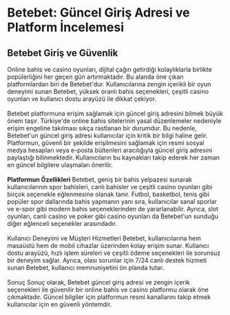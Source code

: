 <h1>Betebet: Güncel Giriş Adresi ve Platform İncelemesi</h1>
<h2>Betebet Giriş ve Güvenlik</h2><b></b>
Online bahis ve casino oyunları, dijital çağın getirdiği kolaylıklarla birlikte popülerliğini her geçen gün artırmaktadır. Bu alanda öne çıkan platformlardan biri de Betebet'dur. Kullanıcılarına zengin içerikli bir oyun deneyimi sunan Betebet, yüksek oranlı bahis seçenekleri, çeşitli casino oyunları ve kullanıcı dostu arayüzü ile dikkat çekiyor.
<br><br>
Betebet platformuna erişim sağlamak için güncel giriş adresini bilmek büyük önem taşır. Türkiye'de online bahis sitelerinin yasal düzenlemeler nedeniyle erişim engeline takılması sıkça rastlanan bir durumdur. Bu nedenle, Betebet'un güncel giriş adresi kullanıcılar için kritik bir bilgi haline gelir. Platformun, güvenli bir şekilde erişilmesini sağlamak için resmi sosyal medya hesapları veya e-posta bültenleri aracılığıyla güncel giriş adresini paylaştığı bilinmektedir. Kullanıcıların bu kaynakları takip ederek her zaman en güncel bilgilere ulaşmaları önerilir.
<br><br>
<b>Platformun Özellikleri</b>
Betebet, geniş bir bahis yelpazesi sunarak kullanıcılarının spor bahisleri, canlı bahisler ve çeşitli casino oyunları gibi birçok seçenekle eğlenmesine olanak tanır. Futbol, basketbol, tenis gibi popüler spor dallarında bahis yapmanın yanı sıra, kullanıcılar sanal sporlar ve e-spor gibi modern bahis seçeneklerinden de yararlanabilir. Ayrıca, slot oyunları, canlı casino ve poker gibi casino oyunları da Betebet'un sunduğu diğer eğlenceli seçenekler arasındadır.
<br><br>
Kullanıcı Deneyimi ve Müşteri Hizmetleri
Betebet, kullanıcılarına hem masaüstü hem de mobil cihazlar üzerinden kolay erişim sunar. Kullanıcı dostu arayüzü, hızlı işlem süreleri ve çeşitli ödeme seçenekleri ile sorunsuz bir deneyim sağlar. Ayrıca, olası sorunlar için 7/24 canlı destek hizmeti sunan Betebet, kullanıcı memnuniyetini ön planda tutar.
<br><br>
Sonuç
Sonuç olarak, Betebet güncel giriş adresi ve zengin içerik seçenekleri ile güvenilir bir online bahis ve casino platformu olarak öne çıkmaktadır. Güncel bilgiler için platformun resmi kanallarını takip etmek kullanıcılar için en güvenli yöntemdir.
